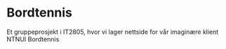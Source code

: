 # Bordtennis

Et gruppeprosjekt i IT2805, hvor vi lager nettside for vår imaginære klient NTNUI Bordtennis